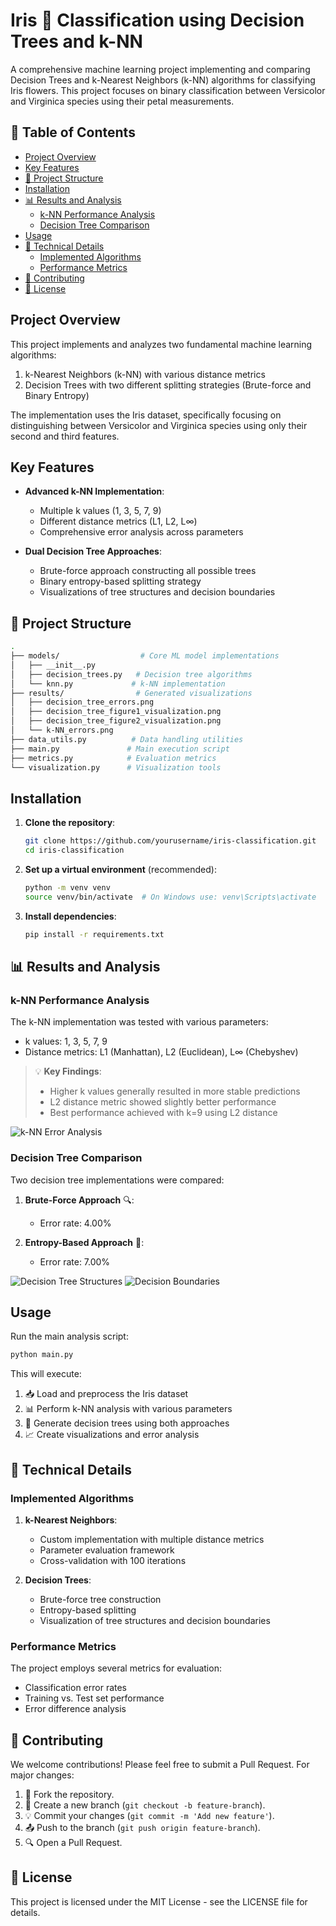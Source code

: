 # Iris 🌸 Classification using Decision Trees and k-NN

A comprehensive machine learning project implementing and comparing Decision Trees and k-Nearest Neighbors (k-NN) algorithms for classifying Iris flowers. This project focuses on binary classification between Versicolor and Virginica species using their petal measurements.

## 📑 Table of Contents

- [Project Overview](#project-overview)
- [Key Features](#key-features)
- [📂 Project Structure](#project-structure)
- [Installation](#installation)
- [📊 Results and Analysis](#results-and-analysis)
  - [k-NN Performance Analysis](#k-nn-performance-analysis)
  - [Decision Tree Comparison](#decision-tree-comparison)
- [Usage](#usage)
- [🔬 Technical Details](#technical-details)
  - [Implemented Algorithms](#implemented-algorithms)
  - [Performance Metrics](#performance-metrics)
- [🤝 Contributing](#contributing)
- [📄 License](#license)

## Project Overview

This project implements and analyzes two fundamental machine learning algorithms:
1. k-Nearest Neighbors (k-NN) with various distance metrics
2. Decision Trees with two different splitting strategies (Brute-force and Binary Entropy)

The implementation uses the Iris dataset, specifically focusing on distinguishing between Versicolor and Virginica species using only their second and third features.

## Key Features

- **Advanced k-NN Implementation**:
  - Multiple k values (1, 3, 5, 7, 9)
  - Different distance metrics (L1, L2, L∞)
  - Comprehensive error analysis across parameters
  
- **Dual Decision Tree Approaches**:
  - Brute-force approach constructing all possible trees
  - Binary entropy-based splitting strategy
  - Visualizations of tree structures and decision boundaries

## 📂 Project Structure

```bash
.
├── models/                  # Core ML model implementations
│   ├── __init__.py
│   ├── decision_trees.py   # Decision tree algorithms
│   └── knn.py             # k-NN implementation
├── results/                # Generated visualizations
│   ├── decision_tree_errors.png
│   ├── decision_tree_figure1_visualization.png
│   ├── decision_tree_figure2_visualization.png
│   └── k-NN_errors.png
├── data_utils.py          # Data handling utilities
├── main.py               # Main execution script
├── metrics.py            # Evaluation metrics
└── visualization.py      # Visualization tools
```

## Installation

1. **Clone the repository**:
   ```bash
   git clone https://github.com/yourusername/iris-classification.git
   cd iris-classification
   ```

2. **Set up a virtual environment** (recommended):
   ```bash
   python -m venv venv
   source venv/bin/activate  # On Windows use: venv\Scripts\activate
   ```

3. **Install dependencies**:
   ```bash
   pip install -r requirements.txt
   ```

## 📊 Results and Analysis

### k-NN Performance Analysis

The k-NN implementation was tested with various parameters:
- k values: 1, 3, 5, 7, 9
- Distance metrics: L1 (Manhattan), L2 (Euclidean), L∞ (Chebyshev)

> 💡 **Key Findings**:
> - Higher k values generally resulted in more stable predictions
> - L2 distance metric showed slightly better performance
> - Best performance achieved with k=9 using L2 distance

![k-NN Error Analysis](results/k-NN_errors1.png)

### Decision Tree Comparison

Two decision tree implementations were compared:

1. **Brute-Force Approach** 🔍:
   - Error rate: 4.00%

2. **Entropy-Based Approach** 🎯:
   - Error rate: 7.00%

![Decision Tree Structures](results/decision_tree_figure1_visualization.png)
![Decision Boundaries](results/decision_tree_figure2_visualization.png)

## Usage

Run the main analysis script:
```bash
python main.py
```

This will execute:
1. 📥 Load and preprocess the Iris dataset
2. 📊 Perform k-NN analysis with various parameters
3. 🌳 Generate decision trees using both approaches
4. 📈 Create visualizations and error analysis

## 🔬 Technical Details

### Implemented Algorithms

1. **k-Nearest Neighbors**:
   - Custom implementation with multiple distance metrics
   - Parameter evaluation framework
   - Cross-validation with 100 iterations

2. **Decision Trees**:
   - Brute-force tree construction
   - Entropy-based splitting
   - Visualization of tree structures and decision boundaries

### Performance Metrics

The project employs several metrics for evaluation:
- Classification error rates
- Training vs. Test set performance
- Error difference analysis

## 🤝 Contributing

We welcome contributions! Please feel free to submit a Pull Request. For major changes:
1. 🍴 Fork the repository.
2. 🌿 Create a new branch (`git checkout -b feature-branch`).
3. 💡 Commit your changes (`git commit -m 'Add new feature'`).
4. 📤 Push to the branch (`git push origin feature-branch`).
5. 🔍 Open a Pull Request.

## 📄 License

This project is licensed under the MIT License - see the LICENSE file for details.

